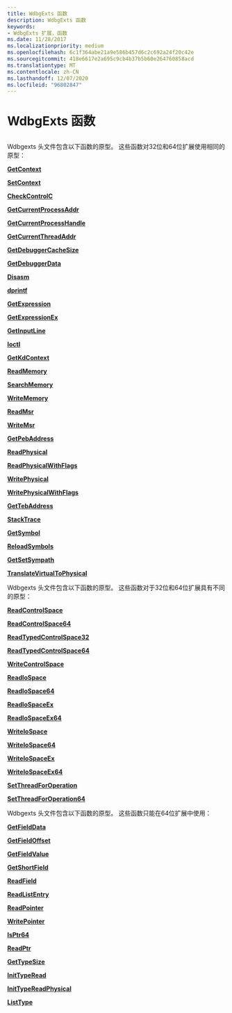 ```yaml
---
title: WdbgExts 函数
description: WdbgExts 函数
keywords:
- WdbgExts 扩展，函数
ms.date: 11/28/2017
ms.localizationpriority: medium
ms.openlocfilehash: 6c1f364abe21a9e586b457d6c2c692a24f20c42e
ms.sourcegitcommit: 418e6617e2a695c9cb4b37b5b60e264760858acd
ms.translationtype: MT
ms.contentlocale: zh-CN
ms.lasthandoff: 12/07/2020
ms.locfileid: "96802847"
---
```

# <a name="wdbgexts-functions"></a>WdbgExts 函数


## <span id="ddk_wdbgexts_functions_dbwx"></span><span id="DDK_WDBGEXTS_FUNCTIONS_DBWX"></span>


Wdbgexts 头文件包含以下函数的原型。 这些函数对32位和64位扩展使用相同的原型：

[**GetContext**](/previous-versions/windows/hardware/previsioning-framework/ff545736(v=vs.85))

[**SetContext**](/previous-versions/windows/hardware/previsioning-framework/ff556644(v=vs.85))

[**CheckControlC**](/windows-hardware/drivers/ddi/wdbgexts/nc-wdbgexts-pwindbg_check_control_c)

[**GetCurrentProcessAddr**](/windows-hardware/drivers/ddi/wdbgexts/nf-wdbgexts-getcurrentprocessaddr)

[**GetCurrentProcessHandle**](/windows-hardware/drivers/ddi/dbgeng/nf-dbgeng-idebugsystemobjects-getcurrentprocesshandle)

[**GetCurrentThreadAddr**](/windows-hardware/drivers/ddi/wdbgexts/nf-wdbgexts-getcurrentthreadaddr)

[**GetDebuggerCacheSize**](/windows-hardware/drivers/ddi/wdbgexts/nf-wdbgexts-getdebuggercachesize)

[**GetDebuggerData**](/windows-hardware/drivers/ddi/wdbgexts/nf-wdbgexts-getdebuggerdata)

[**Disasm**](/windows-hardware/drivers/ddi/wdbgexts/nc-wdbgexts-pwindbg_disasm)

[**dprintf**](/windows-hardware/drivers/ddi/wdbgexts/nc-wdbgexts-pwindbg_output_routine)

[**GetExpression**](/windows-hardware/drivers/ddi/wdbgexts/nc-wdbgexts-pwindbg_get_expression)

[**GetExpressionEx**](/windows-hardware/drivers/ddi/wdbgexts/nf-wdbgexts-getexpressionex)

[**GetInputLine**](/windows-hardware/drivers/ddi/wdbgexts/nf-wdbgexts-getinputline)

[**Ioctl**](/windows-hardware/drivers/ddi/wdbgexts/nc-wdbgexts-pwindbg_ioctl_routine)

[**GetKdContext**](/windows-hardware/drivers/ddi/wdbgexts/nf-wdbgexts-getkdcontext)

[**ReadMemory**](/previous-versions/windows/hardware/previsioning-framework/ff554287(v=vs.85))

[**SearchMemory**](/windows-hardware/drivers/ddi/wdbgexts/nf-wdbgexts-searchmemory)

[**WriteMemory**](/previous-versions/windows/hardware/previsioning-framework/ff561420(v=vs.85))

[**ReadMsr**](/windows-hardware/drivers/ddi/wdbgexts/nf-wdbgexts-readmsr)

[**WriteMsr**](/windows-hardware/drivers/ddi/wdbgexts/nf-wdbgexts-writemsr)

[**GetPebAddress**](/windows-hardware/drivers/ddi/wdbgexts/nf-wdbgexts-getpebaddress)

[**ReadPhysical**](/windows-hardware/drivers/ddi/wdbgexts/nf-wdbgexts-readphysical)

[**ReadPhysicalWithFlags**](/windows-hardware/drivers/ddi/wdbgexts/nf-wdbgexts-readphysicalwithflags)

[**WritePhysical**](/windows-hardware/drivers/ddi/wdbgexts/nf-wdbgexts-writephysical)

[**WritePhysicalWithFlags**](/windows-hardware/drivers/ddi/wdbgexts/nf-wdbgexts-writephysicalwithflags)

[**GetTebAddress**](/windows-hardware/drivers/ddi/wdbgexts/nf-wdbgexts-gettebaddress)

[**StackTrace**](/windows-hardware/drivers/ddi/wdbgexts/nc-wdbgexts-pwindbg_stacktrace_routine)

[**GetSymbol**](/windows-hardware/drivers/ddi/wdbgexts/nc-wdbgexts-pwindbg_get_symbol)

[**ReloadSymbols**](/windows-hardware/drivers/ddi/wdbgexts/nf-wdbgexts-reloadsymbols)

[**GetSetSympath**](/windows-hardware/drivers/ddi/wdbgexts/nf-wdbgexts-getsetsympath)

[**TranslateVirtualToPhysical**](/windows-hardware/drivers/ddi/wdbgexts/nf-wdbgexts-translatevirtualtophysical)

Wdbgexts 头文件包含以下函数的原型。 这些函数对于32位和64位扩展具有不同的原型：

[**ReadControlSpace**](/windows-hardware/drivers/ddi/wdbgexts/nf-wdbgexts-readcontrolspace)

[**ReadControlSpace64**](/windows-hardware/drivers/ddi/wdbgexts/nf-wdbgexts-readcontrolspace64)

[**ReadTypedControlSpace32**](/previous-versions/ff554339(v=vs.85))

[**ReadTypedControlSpace64**](/previous-versions/ff554341(v=vs.85))

[**WriteControlSpace**](/windows-hardware/drivers/ddi/wdbgexts/nf-wdbgexts-writecontrolspace)

[**ReadIoSpace**](/windows-hardware/drivers/ddi/wdbgexts/nf-wdbgexts-readiospace)

[**ReadIoSpace64**](/windows-hardware/drivers/ddi/wdbgexts/nf-wdbgexts-readiospace64)

[**ReadIoSpaceEx**](/windows-hardware/drivers/ddi/wdbgexts/nf-wdbgexts-readiospaceex)

[**ReadIoSpaceEx64**](/windows-hardware/drivers/ddi/wdbgexts/nf-wdbgexts-readiospaceex64)

[**WriteIoSpace**](/windows-hardware/drivers/ddi/wdbgexts/nf-wdbgexts-writeiospace)

[**WriteIoSpace64**](/windows-hardware/drivers/ddi/wdbgexts/nf-wdbgexts-writeiospace64)

[**WriteIoSpaceEx**](/windows-hardware/drivers/ddi/wdbgexts/nf-wdbgexts-writeiospaceex)

[**WriteIoSpaceEx64**](/windows-hardware/drivers/ddi/wdbgexts/nf-wdbgexts-writeiospaceex64)

[**SetThreadForOperation**](/windows-hardware/drivers/ddi/wdbgexts/nf-wdbgexts-setthreadforoperation)

[**SetThreadForOperation64**](/windows-hardware/drivers/ddi/wdbgexts/nf-wdbgexts-setthreadforoperation64)

Wdbgexts 头文件包含以下函数的原型。 这些函数只能在64位扩展中使用：

[**GetFieldData**](/windows-hardware/drivers/ddi/wdbgexts/nf-wdbgexts-getfielddata)

[**GetFieldOffset**](/windows-hardware/drivers/ddi/dbgeng/nf-dbgeng-idebugsymbols-getfieldoffset)

[**GetFieldValue**](/windows-hardware/drivers/ddi/wdbgexts/nf-wdbgexts-getfieldvalue)

[**GetShortField**](/windows-hardware/drivers/ddi/wdbgexts/nf-wdbgexts-getshortfield)

[**ReadField**](/previous-versions/ff553539(v=vs.85))

[**ReadListEntry**](/windows-hardware/drivers/ddi/wdbgexts/nf-wdbgexts-readlistentry)

[**ReadPointer**](/windows-hardware/drivers/ddi/wdbgexts/nf-wdbgexts-readpointer)

[**WritePointer**](/windows-hardware/drivers/ddi/wdbgexts/nf-wdbgexts-writepointer)

[**IsPtr64**](/windows-hardware/drivers/ddi/wdbgexts/nf-wdbgexts-isptr64)

[**ReadPtr**](/windows-hardware/drivers/ddi/wdbgexts/nf-wdbgexts-readptr)

[**GetTypeSize**](/windows-hardware/drivers/ddi/wdbgexts/nf-wdbgexts-gettypesize)

[**InitTypeRead**](/previous-versions/ff550953(v=vs.85))

[**InitTypeReadPhysical**](/previous-versions/ff550957(v=vs.85))

[**ListType**](/windows-hardware/drivers/ddi/wdbgexts/nf-wdbgexts-listtype)

 


